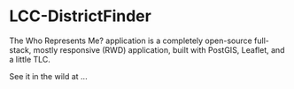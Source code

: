 # LCC-DistrictFinder

The Who Represents Me? application is a completely open-source full-stack, mostly responsive (RWD) application, built with PostGIS, Leaflet, and a little TLC.

See it in the wild at ... 
